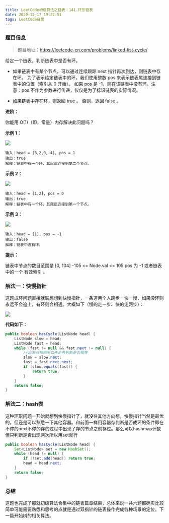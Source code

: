 ```yaml
---
title: LeetCode初级算法之链表：141.环形链表
date: 2020-12-17 19:37:51
tags: LeetCode日常
---
```


### 题目信息

> 题目地址：https://leetcode-cn.com/problems/linked-list-cycle/

给定一个链表，判断链表中是否有环。<!--more-->

* 如果链表中有某个节点，可以通过连续跟踪 next 指针再次到达，则链表中存在环。 为了表示给定链表中的环，我们使用整数 pos 来表示链表尾连接到链表中的位置（索引从 0 开始）。 如果 pos 是 -1，则在该链表中没有环。注意：pos 不作为参数进行传递，仅仅是为了标识链表的实际情况。

* 如果链表中存在环，则返回 true 。 否则，返回 false 。 

**进阶：**

你能用 O(1)（即，常量）内存解决此问题吗？

 

**示例 1：**

![](https://gitee-blogimage.oss-cn-beijing.aliyuncs.com/blogImage/%E7%8E%AF%E5%BD%A2%E9%93%BE%E8%A1%A8/t1.png)

```
输入：head = [3,2,0,-4], pos = 1
输出：true
解释：链表中有一个环，其尾部连接到第二个节点。
```



**示例 2：**

![](https://gitee-blogimage.oss-cn-beijing.aliyuncs.com/blogImage/%E7%8E%AF%E5%BD%A2%E9%93%BE%E8%A1%A8/t2.png)

```
输入：head = [1,2], pos = 0
输出：true
解释：链表中有一个环，其尾部连接到第一个节点。
```



**示例 3：**

![](https://gitee-blogimage.oss-cn-beijing.aliyuncs.com/blogImage/%E7%8E%AF%E5%BD%A2%E9%93%BE%E8%A1%A8/t3.png)

```
输入：head = [1], pos = -1
输出：false
解释：链表中没有环。
```



**提示：**

链表中节点的数目范围是 [0, 104]
-105 <= Node.val <= 105
pos 为 -1 或者链表中的一个 有效索引 。



### 解法一：快慢指针

这题成环问题直接就联想想到快慢指针，一条道两个人跑步一快一慢，如果没环则永远不会追上，有环则会相遇。大概如下（慢的走一步、快的走两步）：

![](https://gitee-blogimage.oss-cn-beijing.aliyuncs.com/blogImage/%E7%8E%AF%E5%BD%A2%E9%93%BE%E8%A1%A8/1.gif)

**代码如下：**

```java
public boolean hasCycle(ListNode head) {
    ListNode slow = head;
    ListNode fast = head;
    while (fast != null && fast.next != null) {
    	//出发点相同所以先走再判断是否相等
        slow = slow.next;
        fast = fast.next.next;
        if (slow.equals(fast)) {
            return true;
        }
    }
    return false;
}
```

### 解法二：hash表

这种环形问题一开始就想到快慢指针了，就没往其他方向想。快慢指针当然是最优的，但还是可以熟悉一下其他容器。和前面一样用容器存判断是否成环的条件即在不停的next不停的存的过程中出现了存的节点之前存过。那么可以hashmap计数但只判断是否出现两次所以用set就行

```java
public boolean hasCycle(ListNode head) {
    Set<ListNode> set = new HashSet();
    while (head != null) {
        if (!set.add(head)) return true;
        head = head.next;
    }
    return false;
}
```



### 总结

这题也完成了那就初级算法合集中的链表篇章结束，总体来说一共六题都确实比较简单可能需要熟悉和思考的点就是通过双指针的链表操作完成各种场景的定位。下一篇开始树的相关算法。

